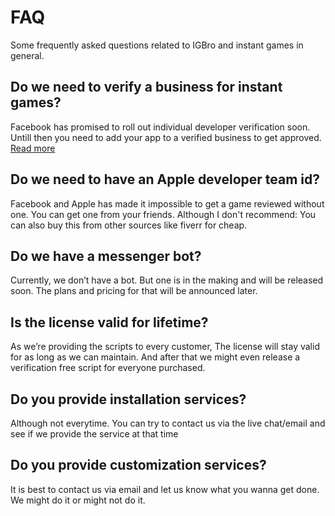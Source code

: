 # FAQ

Some frequently asked questions related to IGBro and instant games in general.

## Do we need to verify a business for instant games?

Facebook has promised to roll out individual developer verification soon. Untill then you need to add your app to a verified business to get approved. [Read more](https://www.facebook.com/business/help/2058515294227817)

## Do we need to have an Apple developer team id?

Facebook and Apple has made it impossible to get a game reviewed without one. You can get one from your friends. Although I don't recommend: You can also buy this from other sources like fiverr for cheap.

## Do we have a messenger bot?

Currently, we don’t have a bot. But one is in the making and will be released soon. The plans and pricing for that will be announced later.

## Is the license valid for lifetime?
As we’re providing the scripts to every customer, The license will stay valid for as long as we can maintain. And after that we might even release a verification free script for everyone purchased.

## Do you provide installation services?
Although not everytime. You can try to contact us via the live chat/email and see if we provide the service at that time

## Do you provide customization services?
It is best to contact us via email and let us know what you wanna get done. We might do it or might not do it. 
